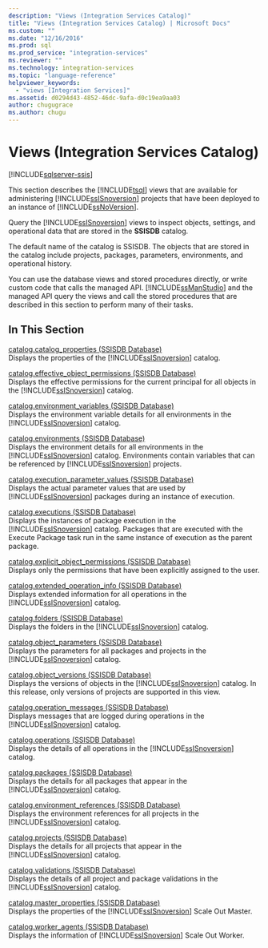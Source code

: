 ```yaml
---
description: "Views (Integration Services Catalog)"
title: "Views (Integration Services Catalog) | Microsoft Docs"
ms.custom: ""
ms.date: "12/16/2016"
ms.prod: sql
ms.prod_service: "integration-services"
ms.reviewer: ""
ms.technology: integration-services
ms.topic: "language-reference"
helpviewer_keywords: 
  - "views [Integration Services]"
ms.assetid: d0294d43-4852-46dc-9afa-d0c19ea9aa03
author: chugugrace
ms.author: chugu
---
```

# Views (Integration Services Catalog)

[!INCLUDE[sqlserver-ssis](../../includes/applies-to-version/sqlserver-ssis.md)]

  This section describes the [!INCLUDE[tsql](../../includes/tsql-md.md)] views that are available for administering [!INCLUDE[ssISnoversion](../../includes/ssisnoversion-md.md)] projects that have been deployed to an instance of [!INCLUDE[ssNoVersion](../../includes/ssnoversion-md.md)].  
  
 Query the [!INCLUDE[ssISnoversion](../../includes/ssisnoversion-md.md)] views to inspect objects, settings, and operational data that are stored in the **SSISDB** catalog.  
  
 The default name of the catalog is SSISDB. The objects that are stored in the catalog include projects, packages, parameters, environments, and operational history.  
  
 You can use the database views and stored procedures directly, or write custom code that calls the managed API. [!INCLUDE[ssManStudio](../../includes/ssmanstudio-md.md)] and the managed API query the views and call the stored procedures that are described in this section to perform many of their tasks.  
  
## In This Section  
 [catalog.catalog_properties &#40;SSISDB Database&#41;](../../integration-services/system-views/catalog-catalog-properties-ssisdb-database.md)  
 Displays the properties of the [!INCLUDE[ssISnoversion](../../includes/ssisnoversion-md.md)] catalog.  
  
 [catalog.effective_object_permissions &#40;SSISDB Database&#41;](../../integration-services/system-views/catalog-effective-object-permissions-ssisdb-database.md)  
 Displays the effective permissions for the current principal for all objects in the [!INCLUDE[ssISnoversion](../../includes/ssisnoversion-md.md)] catalog.  
  
 [catalog.environment_variables &#40;SSISDB Database&#41;](../../integration-services/system-views/catalog-environment-variables-ssisdb-database.md)  
 Displays the environment variable details for all environments in the [!INCLUDE[ssISnoversion](../../includes/ssisnoversion-md.md)] catalog.  
  
 [catalog.environments &#40;SSISDB Database&#41;](../../integration-services/system-views/catalog-environments-ssisdb-database.md)  
 Displays the environment details for all environments in the [!INCLUDE[ssISnoversion](../../includes/ssisnoversion-md.md)] catalog. Environments contain variables that can be referenced by [!INCLUDE[ssISnoversion](../../includes/ssisnoversion-md.md)] projects.  
  
 [catalog.execution_parameter_values &#40;SSISDB Database&#41;](../../integration-services/system-views/catalog-execution-parameter-values-ssisdb-database.md)  
 Displays the actual parameter values that are used by [!INCLUDE[ssISnoversion](../../includes/ssisnoversion-md.md)] packages during an instance of execution.  
  
 [catalog.executions &#40;SSISDB Database&#41;](../../integration-services/system-views/catalog-executions-ssisdb-database.md)  
 Displays the instances of package execution in the [!INCLUDE[ssISnoversion](../../includes/ssisnoversion-md.md)] catalog. Packages that are executed with the Execute Package task run in the same instance of execution as the parent package.  
  
 [catalog.explicit_object_permissions &#40;SSISDB Database&#41;](../../integration-services/system-views/catalog-explicit-object-permissions-ssisdb-database.md)  
 Displays only the permissions that have been explicitly assigned to the user.  
  
 [catalog.extended_operation_info &#40;SSISDB Database&#41;](../../integration-services/system-views/catalog-extended-operation-info-ssisdb-database.md)  
 Displays extended information for all operations in the [!INCLUDE[ssISnoversion](../../includes/ssisnoversion-md.md)] catalog.  
  
 [catalog.folders &#40;SSISDB Database&#41;](../../integration-services/system-views/catalog-folders-ssisdb-database.md)  
 Displays the folders in the [!INCLUDE[ssISnoversion](../../includes/ssisnoversion-md.md)] catalog.  
  
 [catalog.object_parameters &#40;SSISDB Database&#41;](../../integration-services/system-views/catalog-object-parameters-ssisdb-database.md)  
 Displays the parameters for all packages and projects in the [!INCLUDE[ssISnoversion](../../includes/ssisnoversion-md.md)] catalog.  
  
 [catalog.object_versions &#40;SSISDB Database&#41;](../../integration-services/system-views/catalog-object-versions-ssisdb-database.md)  
 Displays the versions of objects in the [!INCLUDE[ssISnoversion](../../includes/ssisnoversion-md.md)] catalog. In this release, only versions of projects are supported in this view.  
  
 [catalog.operation_messages &#40;SSISDB Database&#41;](../../integration-services/system-views/catalog-operation-messages-ssisdb-database.md)  
 Displays messages that are logged during operations in the [!INCLUDE[ssISnoversion](../../includes/ssisnoversion-md.md)] catalog.  
  
 [catalog.operations &#40;SSISDB Database&#41;](../../integration-services/system-views/catalog-operations-ssisdb-database.md)  
 Displays the details of all operations in the [!INCLUDE[ssISnoversion](../../includes/ssisnoversion-md.md)] catalog.  
  
 [catalog.packages &#40;SSISDB Database&#41;](../../integration-services/system-views/catalog-packages-ssisdb-database.md)  
 Displays the details for all packages that appear in the [!INCLUDE[ssISnoversion](../../includes/ssisnoversion-md.md)] catalog.  
  
 [catalog.environment_references &#40;SSISDB Database&#41;](../../integration-services/system-views/catalog-environment-references-ssisdb-database.md)  
 Displays the environment references for all projects in the [!INCLUDE[ssISnoversion](../../includes/ssisnoversion-md.md)] catalog.  
  
 [catalog.projects &#40;SSISDB Database&#41;](../../integration-services/system-views/catalog-projects-ssisdb-database.md)  
 Displays the details for all projects that appear in the [!INCLUDE[ssISnoversion](../../includes/ssisnoversion-md.md)] catalog.  
  
 [catalog.validations &#40;SSISDB Database&#41;](../../integration-services/system-views/catalog-validations-ssisdb-database.md)  
 Displays the details of all project and package validations in the [!INCLUDE[ssISnoversion](../../includes/ssisnoversion-md.md)] catalog.  
  
[catalog.master_properties &#40;SSISDB Database&#41;](../../integration-services/system-views/catalog-master-properties-ssisdb-database.md)  
Displays the properties of the [!INCLUDE[ssISnoversion](../../includes/ssisnoversion-md.md)] Scale Out Master.

[catalog.worker_agents &#40;SSISDB Database&#41;](../../integration-services/system-views/catalog-worker-agents-ssisdb-database.md)  
Displays the information of [!INCLUDE[ssISnoversion](../../includes/ssisnoversion-md.md)] Scale Out Worker.  
